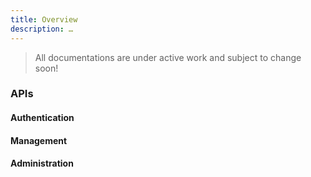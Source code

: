 ```yaml
---
title: Overview
description: …
---
```


> All documentations are under active work and subject to change soon! 

### APIs

#### Authentication

#### Management

#### Administration
